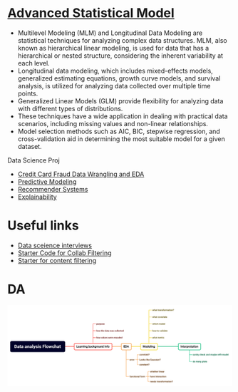 # [Advanced Statistical Model](https://github.com/hanshuo-shuo/DS-project/tree/main/Statistics%20model)
- Multilevel Modeling (MLM) and Longitudinal Data Modeling are statistical techniques for analyzing complex data structures. MLM, also known as hierarchical linear modeling, is used for data that has a hierarchical or nested structure, considering the inherent variability at each level.
-  Longitudinal data modeling, which includes mixed-effects models, generalized estimating equations, growth curve models, and survival analysis, is utilized for analyzing data collected over multiple time points. 
-  Generalized Linear Models (GLM) provide flexibility for analyzing data with different types of distributions. 
-  These techniques have a wide application in dealing with practical data scenarios, including missing values and non-linear relationships. 
-  Model selection methods such as AIC, BIC, stepwise regression, and cross-validation aid in determining the most suitable model for a given dataset.

Data Science Proj
- [Credit Card Fraud Data Wrangling and EDA](https://github.com/hanshuo-shuo/DS-project/tree/main/Credit%20Card%20Fraud%20Data%20Wrangling%20and%20EDA)
- [Predictive Modeling](https://github.com/hanshuo-shuo/DS-project/tree/main/Predictive%20Modeling)
- [Recommender Systems](https://github.com/hanshuo-shuo/DS-project/tree/main/Recommender%20Systems)
- [Explainability](https://github.com/hanshuo-shuo/DS-project/tree/main/Explainability)
# Useful links

- [Data sceience interviews](https://github.com/alexeygrigorev/data-science-interviews/tree/master)
- [Starter Code for Collab Filtering](https://www.kaggle.com/code/vishorita/best-recommendation-collabarative-filtering?scriptVersionId=119356689)
- [Starter for content filtering](https://heartbeat.comet.ml/recommender-systems-with-python-part-i-content-based-filtering-5df4940bd831)

# DA

![a](Explainability/pic/o.png)
